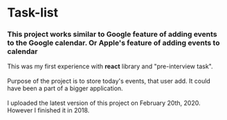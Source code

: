 # Task-list
### This project works similar to Google feature of adding events to the Google calendar. Or Apple's feature of adding events to calendar

This was my first experience with **react** library and "pre-interview task".<br><br>
Purpose of the project is to store today's events, that user add. It could have been a part of a bigger application.
<br><br>
I uploaded the latest version of this project on February 20th, 2020. However I finished it in 2018.
